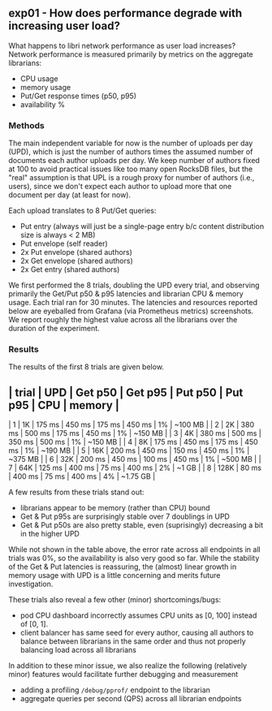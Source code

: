 ## exp01 - How does performance degrade with increasing user load?

What happens to libri network performance as user load increases? Network performance is measured
primarily by metrics on the aggregate librarians:
- CPU usage
- memory usage
- Put/Get response times (p50, p95)
- availability %

### Methods

The main independent variable for now is the number of uploads per day (UPD), which is just the 
number of authors times the assumed number of documents each author uploads per day. We keep 
number of authors fixed at 100 to avoid practical issues like too many open RocksDB files, but
the "real" assumption is that UPL is a rough proxy for number of authors (i.e., users), since we 
don't expect each author to upload more that one document per day (at least for now).  

Each upload translates to 8 Put/Get queries:
- Put entry (always will just be a single-page entry b/c content distribution size is always < 2 MB)
- Put envelope (self reader)
- 2x Put envelope (shared authors)
- 2x Get envelope (shared authors)
- 2x Get entry (shared authors)

We first performed the 8 trials, doubling the UPD every trial, and observing primarily the 
Get/Put p50 & p95 latencies and librarian CPU & memory usage. Each trial ran for 30 minutes. 
The latencies and resources reported below are eyeballed from Grafana (via Prometheus metrics) 
screenshots. We report roughly the highest value across all the librarians over the duration of
the experiment. 


### Results

The results of the first 8 trials are given below.

| trial | UPD   | Get p50   | Get p95   | Put p50   | Put p95   | CPU   | memory    |
-------------------------------------------------------------------------------------
| 1     | 1K    | 175 ms    | 450 ms    | 175 ms    | 450 ms    | 1%    | ~100 MB   |
| 2     | 2K    | 380 ms    | 500 ms    | 175 ms    | 450 ms    | 1%    | ~150 MB   |
| 3     | 4K    | 380 ms    | 500 ms    | 350 ms    | 500 ms    | 1%    | ~150 MB   |
| 4     | 8K    | 175 ms    | 450 ms    | 175 ms    | 450 ms    | 1%    | ~190 MB   |
| 5     | 16K   | 200 ms    | 450 ms    | 150 ms    | 450 ms    | 1%    | ~375 MB   |
| 6     | 32K   | 200 ms    | 450 ms    | 100 ms    | 450 ms    | 1%    | ~500 MB   |
| 7     | 64K   | 125 ms    | 400 ms    | 75 ms     | 400 ms    | 2%    | ~1 GB     |
| 8     | 128K  | 80 ms     | 400 ms    | 75 ms     | 400 ms    | 4%    | ~1.75 GB  |

A few results from these trials stand out:
- librarians appear to be memory (rather than CPU) bound
- Get & Put p95s are surprisingly stable over 7 doublings in UPD
- Get & Put p50s are also pretty stable, even (suprisingly) decreasing a bit in the higher UPD

While not shown in the table above, the error rate across all endpoints in all trials was 0%, so 
the availability is also very good so far. While the stability of the Get & Put latencies is 
reassuring, the (almost) linear growth in memory usage with UPD is a little concerning and merits 
future investigation. 

These trials also reveal a few other (minor) shortcomings/bugs:
- pod CPU dashboard incorrectly assumes CPU units as [0, 100] instead of [0, 1].
- client balancer has same seed for every author, causing all authors to balance between librarians
in the same order and thus not properly balancing load across all librarians

In addition to these minor issue, we also realize the following (relatively minor) features would
facilitate further debugging and measurement
- adding a profiling `/debug/pprof/` endpoint to the librarian  
- aggregate queries per second (QPS) across all librarian endpoints
